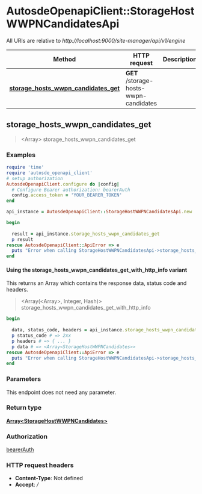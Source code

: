 # AutosdeOpenapiClient::StorageHostWWPNCandidatesApi

All URIs are relative to *http://localhost:9000/site-manager/api/v1/engine*

| Method | HTTP request | Description |
| ------ | ------------ | ----------- |
| [**storage_hosts_wwpn_candidates_get**](StorageHostWWPNCandidatesApi.md#storage_hosts_wwpn_candidates_get) | **GET** /storage-hosts-wwpn-candidates |  |


## storage_hosts_wwpn_candidates_get

> <Array<StorageHostWWPNCandidates>> storage_hosts_wwpn_candidates_get



### Examples

```ruby
require 'time'
require 'autosde_openapi_client'
# setup authorization
AutosdeOpenapiClient.configure do |config|
  # Configure Bearer authorization: bearerAuth
  config.access_token = 'YOUR_BEARER_TOKEN'
end

api_instance = AutosdeOpenapiClient::StorageHostWWPNCandidatesApi.new

begin
  
  result = api_instance.storage_hosts_wwpn_candidates_get
  p result
rescue AutosdeOpenapiClient::ApiError => e
  puts "Error when calling StorageHostWWPNCandidatesApi->storage_hosts_wwpn_candidates_get: #{e}"
end
```

#### Using the storage_hosts_wwpn_candidates_get_with_http_info variant

This returns an Array which contains the response data, status code and headers.

> <Array(<Array<StorageHostWWPNCandidates>>, Integer, Hash)> storage_hosts_wwpn_candidates_get_with_http_info

```ruby
begin
  
  data, status_code, headers = api_instance.storage_hosts_wwpn_candidates_get_with_http_info
  p status_code # => 2xx
  p headers # => { ... }
  p data # => <Array<StorageHostWWPNCandidates>>
rescue AutosdeOpenapiClient::ApiError => e
  puts "Error when calling StorageHostWWPNCandidatesApi->storage_hosts_wwpn_candidates_get_with_http_info: #{e}"
end
```

### Parameters

This endpoint does not need any parameter.

### Return type

[**Array&lt;StorageHostWWPNCandidates&gt;**](StorageHostWWPNCandidates.md)

### Authorization

[bearerAuth](../README.md#bearerAuth)

### HTTP request headers

- **Content-Type**: Not defined
- **Accept**: */*

